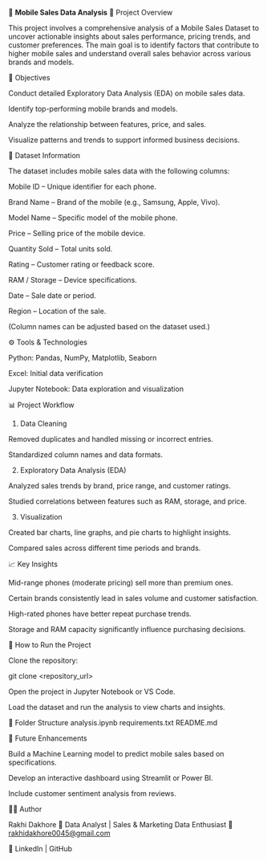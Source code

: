 📱 **Mobile Sales Data Analysis**
📘 Project Overview

This project involves a comprehensive analysis of a Mobile Sales Dataset to uncover actionable insights about sales performance, pricing trends, and customer preferences. The main goal is to identify factors that contribute to higher mobile sales and understand overall sales behavior across various brands and models.

🎯 Objectives

Conduct detailed Exploratory Data Analysis (EDA) on mobile sales data.

Identify top-performing mobile brands and models.

Analyze the relationship between features, price, and sales.

Visualize patterns and trends to support informed business decisions.

📂 Dataset Information

The dataset includes mobile sales data with the following columns:

Mobile ID – Unique identifier for each phone.

Brand Name – Brand of the mobile (e.g., Samsung, Apple, Vivo).

Model Name – Specific model of the mobile phone.

Price – Selling price of the mobile device.

Quantity Sold – Total units sold.

Rating – Customer rating or feedback score.

RAM / Storage – Device specifications.

Date – Sale date or period.

Region – Location of the sale.

(Column names can be adjusted based on the dataset used.)

⚙️ Tools & Technologies

Python: Pandas, NumPy, Matplotlib, Seaborn

Excel: Initial data verification

Jupyter Notebook: Data exploration and visualization

📊 Project Workflow
1. Data Cleaning

Removed duplicates and handled missing or incorrect entries.

Standardized column names and data formats.

2. Exploratory Data Analysis (EDA)

Analyzed sales trends by brand, price range, and customer ratings.

Studied correlations between features such as RAM, storage, and price.

3. Visualization

Created bar charts, line graphs, and pie charts to highlight insights.

Compared sales across different time periods and brands.

📈 Key Insights

Mid-range phones (moderate pricing) sell more than premium ones.

Certain brands consistently lead in sales volume and customer satisfaction.

High-rated phones have better repeat purchase trends.

Storage and RAM capacity significantly influence purchasing decisions.

🚀 How to Run the Project

Clone the repository:

git clone <repository_url>


Open the project in Jupyter Notebook or VS Code.

Load the dataset and run the analysis to view charts and insights.

🧩 Folder Structure
analysis.ipynb
requirements.txt
README.md

📌 Future Enhancements

Build a Machine Learning model to predict mobile sales based on specifications.

Develop an interactive dashboard using Streamlit or Power BI.

Include customer sentiment analysis from reviews.

👨‍💻 Author

Rakhi Dakhore
📍 Data Analyst | Sales & Marketing Data Enthusiast
📧 rakhidakhore0045@gmail.com

🔗 LinkedIn
 | GitHub
